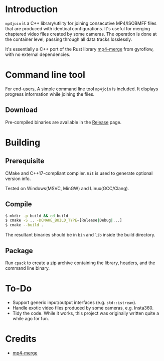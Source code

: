 # Introduction
`mp4join` is a C++ library/utility for joining consecutive MP4/ISOBMFF files that are produced with identical configurations. It's useful for merging chaptered video files created by some cameras.
The operation is done at the container level, passing through all data tracks losslessly.

It's essentially a C++ port of the Rust library [mp4-merge](https://github.com/gyroflow/mp4-merge) from gyroflow, with no external dependencies.

# Command line tool
For end-users, A simple command line tool `mp4join` is included. It displays progress information while joining the files.
## Download
Pre-compiled binaries are available in the [Release](https://github.com/kya8/mp4join/releases/latest) page.


# Building

## Prerequisite
CMake and C++17-compliant compiler. `Git` is used to generate optional version info.

Tested on Windows(MSVC, MinGW) and Linux(GCC/Clang).

## Compile
```sh
$ mkdir -p build && cd build
$ cmake -S .. -DCMAKE_BUILD_TYPE=[Release|Debug|...]
$ cmake --build .
```
The resultant binaries should be in `bin` and `lib` inside the build directory.

## Package
Run `cpack` to create a zip archive containing the library, headers, and the command line binary.

# To-Do
* Support generic input/output interfaces (e.g. `std::istream`).
* Handle exotic video files produced by some cameras, e.g. Insta360.
* Tidy the code. While it works, this project was originally written quite a while ago for fun.

# Credits
* [mp4-merge](https://github.com/gyroflow/mp4-merge)
